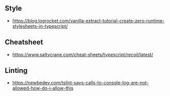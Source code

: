 

## Style
* https://blog.logrocket.com/vanilla-extract-tutorial-create-zero-runtime-stylesheets-in-typescript/

## Cheatsheet
* https://www.saltycrane.com/cheat-sheets/typescript/recoil/latest/

## Linting
* https://newbedev.com/tslint-says-calls-to-console-log-are-not-allowed-how-do-i-allow-this